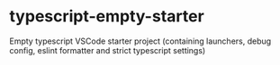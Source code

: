 # typescript-empty-starter
Empty typescript VSCode starter project (containing launchers, debug config, eslint formatter and strict typescript settings)
